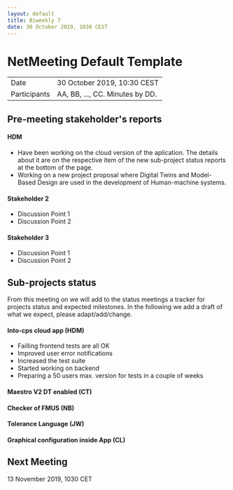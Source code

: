 ```yaml
---
layout: default
title: Biweekly 7
date: 30 October 2019, 1030 CEST
---
```


<script src="https://code.jquery.com/jquery-1.11.1.min.js">
</script>
<script src="/javascripts/edit.js"></script>
<script>setEditButonNm();</script>

# NetMeeting Default Template

|||
|---|---|
| Date | 30 October 2019, 10:30 CEST |
| Participants | AA, BB, ..., CC.  Minutes by DD. |


## Pre-meeting stakeholder's reports

<!-- Please keep in mind that the minutes are publicly available, and that
private information must be stored elsewhere.  -->

#### HDM
* Have been working on the cloud version of the aplication. The details about it are on the respective item of the new sub-project status reports at the bottom of the page. 
* Working on a new project proposal where Digital Twins and Model-Based Design are used in the development of Human-machine systems.

#### Stakeholder 2
* Discussion Point 1
* Discussion Point 2

#### Stakeholder 3
* Discussion Point 1
* Discussion Point 2


## Sub-projects status

From this meeting on we will add to the status meetings a tracker 
for projects status and expected milestones. In the following we 
add a draft of what we expect, please adapt/add/change. 

#### Into-cps cloud app (HDM)
* Failling frontend tests are all OK
* Improved user error notifications
* Increased the test suite
* Started working on backend 
* Preparing a 50 users max. version for tests in a couple of weeks

#### Maestro V2 DT enabled (CT)

#### Checker of FMUS (NB)

#### Tolerance Language (JW)

#### Graphical configuration inside App (CL)


Next Meeting
------------

13 November 2019, 1030 CET


<div id="edit_page_div"></div>
